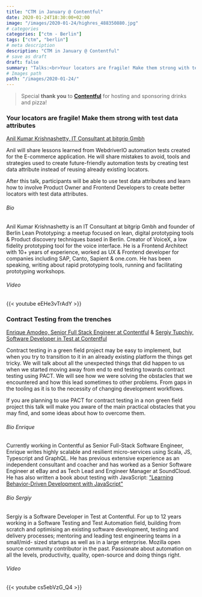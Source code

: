 ```yaml
---
title: "CTM in January @ Contentful"
date: 2020-01-24T18:30:00+02:00
image: "/images/2020-01-24/highres_488350880.jpg"
# categories
categories: ["ctm - Berlin"]
tags: ["ctm", "berlin"]
# meta description
description: "CTM in January @ Contentful"
# save as draft
draft: false
summary: "Talks:<br>Your locators are fragile! Make them strong with test data attributes (Anil Kumar Krishnashetty) <br> Contract Testing from the trenches (Enrique Amodeo & Sergiy Tupchiy)"
# Images path
path: "/images/2020-01-24/"
---
```


> Special **thank you** to **[Contentful](https://www.contentful.com/)** for hosting and 
sponsoring drinks and pizza!

### Your locators are fragile! Make them strong with test data attributes
[Anil Kumar Krishnashetty, IT Consultant at bitgrip Gmbh](https://twitter.com/anilbms75)

Anil will share lessons learned from WebdriverIO automation tests 
created for the E-commerce application. He will share mistakes to avoid, 
tools and strategies used to create future-friendly automation tests by 
creating test data attribute instead of reusing already existing locators.

After this talk, participants will be able to use test data attributes 
and learn how to involve Product Owner and Frontend Developers to create 
better locators with test data attributes.

###### Bio
Anil Kumar Krishnashetty is an IT Consultant at bitgrip Gmbh and founder 
of Berlin Lean Prototyping: a meetup focused on lean, digital prototyping 
tools & Product discovery techniques based in Berlin. Creator of VoiceX,
a low fidelity prototyping tool for the voice interface. He is a Frontend 
Architect with 10+ years of experience, worked as UX & Frontend developer 
for companies including SAP, Canto, Sapient & one.com. He has been speaking, 
writing about rapid prototyping tools, running and facilitating prototyping 
workshops. 

###### Video
{{< youtube eEHe3vTrAdY >}}

### Contract Testing from the trenches
[Enrique Amodeo, Senior Full Stack Engineer at Contentful](https://twitter.com/eamodeorubio) & [Sergiy Tupchiy, Software Developer in Test at Contentful](https://www.linkedin.com/in/stupchiy)

Contract testing in a green field project may be easy to implement, 
but when you try to transition to it in an already existing platform 
the things get tricky. We will talk about all the unexpected things 
that did happen to us when we started moving away from end to end 
testing towards contract testing using PACT. We will see how we were 
solving the obstacles that we encountered and how this lead sometimes 
to other problems. From gaps in the tooling as it is to the necessity 
of changing development workflows.

If you are planning to use PACT for contract testing in a non green 
field project this talk will make you aware of the main practical 
obstacles that you may find, and some ideas about how to overcome them.


###### Bio Enrique
Currently working in Contentful as Senior Full-Stack Software Engineer, 
Enrique writes highly scalable and resilient micro-services using Scala, 
JS, Typescript and GraphQL. He has previous extensive experience as an 
independent consultant and coacher and has worked as a Senior Software 
Engineer at eBay and as Tech Lead and Engineer Manager at SoundCloud. 
He has also written a book about testing with JavaScript: ["Learning Behavior-Driven Development with JavaScript"](http://www.amazon.com/gp/product/1784392642)

###### Bio Sergiy
Sergiy is a Software Developer in Test at Contentful. For up to 12 years 
working in a Software Testing and Test Automation field, building from 
scratch and optimising an existing software development, testing and 
delivery processes; mentoring and leading test engineering teams in a 
small/mid- sized startups as well as in a large enterprise. Mozilla 
open source community contributor in the past. Passionate about automation 
on all the levels, productivity, quality, open-source and doing things right.

###### Video
{{< youtube cs5ebVzG_Q4 >}}